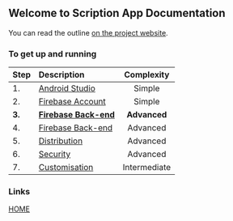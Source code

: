 ## Welcome to Scription App Documentation

You can read the outline [on the project website](https://www.hayvn.org/scription-app-setup).


### To get up and running


|Step  | Description | Complexity
| :--- | :---         |     :---:   
|1. |[Android Studio](https://scriptionapp.github.io/scriptionpage1/android-studio)  | Simple
|2. |[Firebase Account](https://scriptionapp.github.io/scriptionpage1/firebase-account) | Simple
|**3.** |[**Firebase Back-end**](https://scriptionapp.github.io/scriptionpage1/firebase-backend) | **Advanced**
|4. |[Firebase Back-end](https://scriptionapp.github.io/scriptionpage1/firebase-backend) | Advanced
|5. |[Distribution](https://scriptionapp.github.io/scriptionpage1/distribution) | Advanced
|6. |[Security](https://scriptionapp.github.io/scriptionpage1/secure-scription) | Advanced
|7. |[Customisation](https://scriptionapp.github.io/scriptionpage1/customisation) | Intermediate



### Links
[HOME](https://github.com/scriptionapp/scriptionpage1/index.md) 

